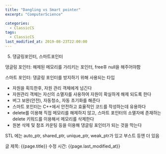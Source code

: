 ```yaml
---
title: "Dangling vs Smart pointer"
excerpt: "ComputerScience"

categories:
  - ClassicCS
tags:
  - ClassicCS
last_modified_at: 2019-08-23T22:00:00
---
```


5. 댕글링포인터, 스마트포인터

댕글링 포인터: 해제된 메모리를 가리키는 포인터, free후 null을 해주어야함

스마트 포인터: 댕글링 포인터를 방지하기 위해 사용되는 타입

- 자원을 획득한후, 자원 관리 객체에게 넘긴다
- 자원관리 객체는 자신의 소멸자를 사용하여 자원이 확실하게 해제 되도록 한다
- 버그 보완(안전), 자동청소, 자동 초기화를 해준다
- 스마트 포인터는 C++에서 안전하고 효율적인 코드를 작성하는데 유용하다
- delete를 이용해 직접 메모리를 해제하지 않고, 스마트 포인터의 소멸자에 존재하는 delete 키워드를 이용해서 메모리를 삭제한다
- 원본 삭제 및 참조 카운팅 등을 이용해 댕글링 포인터가 되는 것을 막는다

STL 에는 auto_ptr, shared_ptr, unique_ptr, weak_ptr가 있고 부스트 등엔 더 있음

글 제목: {{page.title}}
수정 시간: {{page.last_modified_at}}
